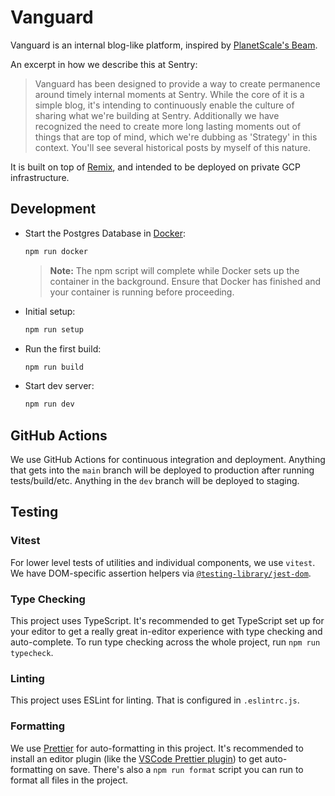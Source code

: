 # Vanguard

Vanguard is an internal blog-like platform, inspired by [PlanetScale's Beam](https://github.com/planetscale/beam).

An excerpt in how we describe this at Sentry:

> Vanguard has been designed to provide a way to create permanence around
> timely internal moments at Sentry. While the core of it is a simple
> blog, it's intending to continuously enable the culture of sharing what
> we're building at Sentry. Additionally we have recognized the need to
> create more long lasting moments out of things that are top of mind,
> which we're dubbing as 'Strategy' in this context. You'll see several
> historical posts by myself of this nature.

It is built on top of [Remix](https://github.com/remix-run/remix), and intended to be deployed on private GCP infrastructure.

## Development

- Start the Postgres Database in [Docker](https://www.docker.com/get-started):

  ```sh
  npm run docker
  ```

  > **Note:** The npm script will complete while Docker sets up the container in the background. Ensure that Docker has finished and your container is running before proceeding.

- Initial setup:

  ```sh
  npm run setup
  ```

- Run the first build:

  ```sh
  npm run build
  ```

- Start dev server:

  ```sh
  npm run dev
  ```

## GitHub Actions

We use GitHub Actions for continuous integration and deployment. Anything that gets into the `main` branch will be deployed to production after running tests/build/etc. Anything in the `dev` branch will be deployed to staging.

## Testing

### Vitest

For lower level tests of utilities and individual components, we use `vitest`. We have DOM-specific assertion helpers via [`@testing-library/jest-dom`](https://testing-library.com/jest-dom).

### Type Checking

This project uses TypeScript. It's recommended to get TypeScript set up for your editor to get a really great in-editor experience with type checking and auto-complete. To run type checking across the whole project, run `npm run typecheck`.

### Linting

This project uses ESLint for linting. That is configured in `.eslintrc.js`.

### Formatting

We use [Prettier](https://prettier.io/) for auto-formatting in this project. It's recommended to install an editor plugin (like the [VSCode Prettier plugin](https://marketplace.visualstudio.com/items?itemName=esbenp.prettier-vscode)) to get auto-formatting on save. There's also a `npm run format` script you can run to format all files in the project.
